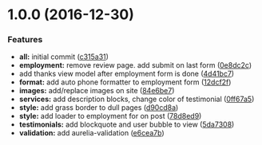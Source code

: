 <a name="1.0.0"></a>
# 1.0.0 (2016-12-30)


### Features

* **all:** initial commit ([c315a31](https://github.com/jmzagorski/tclawnlex.com/commit/c315a31))
* **employment:** remove review page. add submit on last form ([0e8dc2c](https://github.com/jmzagorski/tclawnlex.com/commit/0e8dc2c))
* add thanks view model after employment form is done ([4d41bc7](https://github.com/jmzagorski/tclawnlex.com/commit/4d41bc7))
* **format:** add auto phone formatter to employment form ([12dcf2f](https://github.com/jmzagorski/tclawnlex.com/commit/12dcf2f))
* **images:** add/replace images on site ([84e6be7](https://github.com/jmzagorski/tclawnlex.com/commit/84e6be7))
* **services:** add description blocks, change color of testimonial ([0ff67a5](https://github.com/jmzagorski/tclawnlex.com/commit/0ff67a5))
* **style:** add grass border to dull pages ([d90cd8a](https://github.com/jmzagorski/tclawnlex.com/commit/d90cd8a))
* **style:** add loader to employment for on post ([78d8ed9](https://github.com/jmzagorski/tclawnlex.com/commit/78d8ed9))
* **testimonials:** add blockquote and user bubble to view ([5da7308](https://github.com/jmzagorski/tclawnlex.com/commit/5da7308))
* **validation:** add aurelia-validation ([e6cea7b](https://github.com/jmzagorski/tclawnlex.com/commit/e6cea7b))



